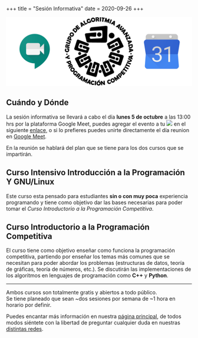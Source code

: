 +++
title = "Sesión Informativa"
date = 2020-09-26
+++

![Sesión Informativa](/sesion_informativa.png "Sesión Informativa")

## Cuándo y Dónde
La sesión informativa se llevará a cabo el día **lunes 5 de octubre** a las
13:00 hrs por la plataforma Google Meet, puedes agregar el evento a tu
<a target="_blank" href="https://calendar.google.com/event?action=TEMPLATE&amp;tmeid=NzVpZ3FuNmhoczZxc2s5MGgwZHVzaTRpcG0gbXVjaW5vYWJAbQ&amp;tmsrc=mucinoab%40gmail.com"><img border="0" src="https://www.google.com/calendar/images/ext/gc_button1_es.gif"></a> en el siguiente [enlace](https://calendar.google.com/event?action=TEMPLATE&tmeid=NzVpZ3FuNmhoczZxc2s5MGgwZHVzaTRpcG0gbXVjaW5vYWJAbQ&tmsrc=mucinoab%40email.com), o si lo prefieres puedes unirte directamente el día reunion en  [Google Meet](https://meet.google.com/yfz-nvae-coh).

<!-- more -->

En la reunión se hablará del plan que se tiene para los dos cursos que se
impartirán.

## Curso Intensivo Introducción a la Programación Y GNU/Linux

Este curso esta pensado para estudiantes **sin o con muy poca** experiencia
programando y tiene como objetivo dar las bases necesarias para poder tomar el
*Curso Introductorio a la Programación Competitiva*.


## Curso Introductorio a la Programación Competitiva
El curso tiene como objetivo enseñar como funciona la programación competitiva, partiendo por enseñar los temas más comunes que se necesitan para poder abordar los problemas (estructuras de datos, teoría de gráficas, teoría de números, etc.). Se discutirán las implementaciones de los algoritmos en lenguajes de programación como **C++** y **Python**.

-------------------------------------------------------------------------------

Ambos cursos son totalmente gratis y abiertos a todo público.\
Se tiene planeado que sean ~dos sesiones por semana de ~1 hora en horario por
definir. 

  Puedes encantar más información en nuestra [página principal](https://club-de-algoritmia-acatlan-guapa.github.io/), de todos modos siéntete con la libertad de preguntar cualquier duda en nuestras [distintas redes](https://club-de-algoritmia-acatlan-guapa.github.io/contacto/).
